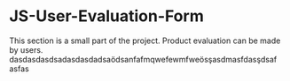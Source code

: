 # JS-User-Evaluation-Form
This section is a small part of the project. Product evaluation can be made by users.
dasdasdasdsadasdasdadsaödsanfafmqwefewmfweösşasdmasfdasşdsaf asfas
